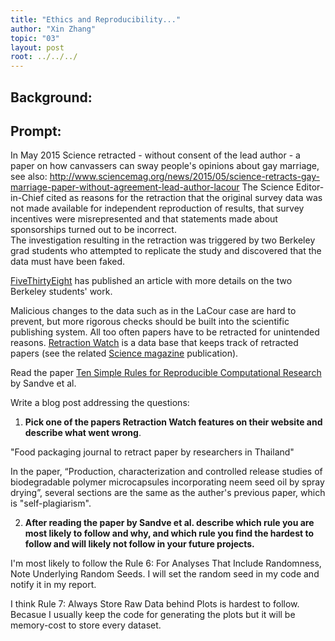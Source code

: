 ```yaml
---
title: "Ethics and Reproducibility..."
author: "Xin Zhang"
topic: "03"
layout: post
root: ../../../
---
```


## Background:

## Prompt:


In May 2015 Science retracted - without consent of the lead author - a paper on  how canvassers can sway people's opinions about gay marriage, 
see also: http://www.sciencemag.org/news/2015/05/science-retracts-gay-marriage-paper-without-agreement-lead-author-lacour
The Science Editor-in-Chief cited as reasons for the retraction that the original survey data was not made available for independent reproduction of results, that survey incentives were misrepresented and that statements made about sponsorships turned out to be incorrect.<br>
The investigation resulting in the retraction was triggered by two  Berkeley grad students who attempted to replicate the study and discovered that the data must have been faked.
 
[FiveThirtyEight](https://fivethirtyeight.com/features/how-two-grad-students-uncovered-michael-lacour-fraud-and-a-way-to-change-opinions-on-transgender-rights/) has published an article with more details on the two Berkeley students' work.

Malicious changes to the data such as in the LaCour case are hard to prevent, but more rigorous checks should be built into the scientific publishing system. All too often papers have to be retracted for unintended reasons. [Retraction Watch](https://retractionwatch.com/) is a data base that keeps track of retracted papers (see the related [Science magazine](https://www.sciencemag.org/news/2018/10/what-massive-database-retracted-papers-reveals-about-science-publishing-s-death-penalty) publication). 

Read the paper [Ten Simple Rules for Reproducible Computational Research](https://journals.plos.org/ploscompbiol/article?id=10.1371/journal.pcbi.1003285) by Sandve et al.


Write a blog post addressing the questions: 

1. **Pick one of the papers Retraction Watch features on their website and describe what went wrong**. 

"Food packaging journal to retract paper by researchers in Thailand"

In the paper, “Production, characterization and controlled release studies of biodegradable polymer microcapsules incorporating neem seed oil by spray drying”, several sections are the same as the auther's previous paper, which is "self-plagiarism".

2. **After reading the paper by Sandve et al. describe which rule you are most likely to follow and why, and which rule you find the hardest to follow and will likely not follow in your future projects.**

I'm most likely to follow the Rule 6: For Analyses That Include Randomness, Note Underlying Random Seeds. I will set the random seed in my code and notify it in my report.

I think Rule 7: Always Store Raw Data behind Plots is hardest to follow. Becasue I usually keep the code for generating the plots but it will be memory-cost to store every dataset.
